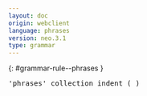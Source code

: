 ```yaml
---
layout: doc
origin: webclient
language: phrases
version: neo.3.1
type: grammar
---
```



{: #grammar-rule--phrases }
<div class="language-js highlighter-rouge">
<div class="highlight">
<pre class="highlight language-js code-custom">
'<span class="token string">phrases</span>' collection indent ( )
</pre>
</div>
</div>
</pre>
</div>
</div>
